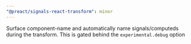 ```yaml
---
"@preact/signals-react-transform": minor
---
```


Surface component-name and automatically name signals/computeds during the transform. This is gated behind the `experimental.debug` option
